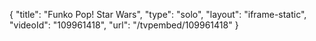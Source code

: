 {
    "title": "Funko Pop! Star Wars",
    "type": "solo",
    "layout": "iframe-static",
    "videoId": "109961418",
    "url": "\/tvpembed\/109961418"
}